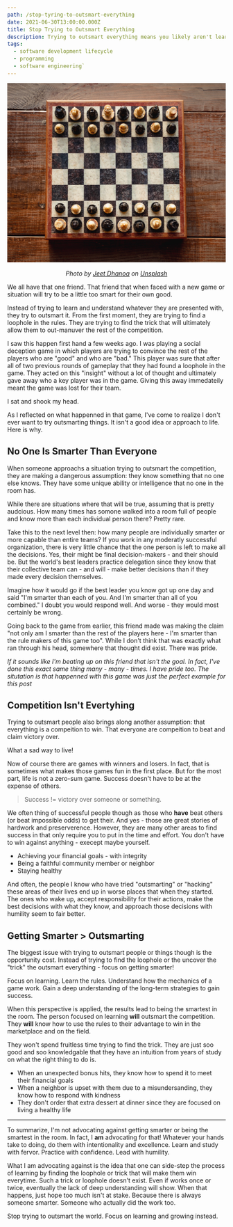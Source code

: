```yaml
---
path: /stop-tyring-to-outsmart-everything
date: 2021-06-30T13:00:00.000Z
title: Stop Trying to Outsmart Everything
description: Trying to outsmart everything means you likely aren't learning at all. Loopholes and tricks might give you a head start, but they won't sustain your race.
tags:
  - software development lifecycle
  - programming
  - software engineering`
---
```


![](../assets/jeet-dhanoa-BVM9Q6Qfy00-unsplash.jpg "chess board")

<center>

<i>

Photo by <a href="https://unsplash.com/@jeetdhanoa?utm_source=unsplash&utm_medium=referral&utm_content=creditCopyText">Jeet Dhanoa</a> on <a href="https://unsplash.com/s/photos/chess?utm_source=unsplash&utm_medium=referral&utm_content=creditCopyText">Unsplash</a>
  
</i>

</center>

We all have that one friend. That friend that when faced with a new game or situation will try to be a little too smart for their own good. 

Instead of trying to learn and understand whatever they are presented with, they try to outsmart it. From the first moment, they are trying to find a loophole in the rules. They are trying to find the trick that will ultimately allow them to out-manuver the rest of the competition.

I saw this happen first hand a few weeks ago. I was playing a social deception game in which players are trying to convince the rest of the players who are "good" and who are "bad." This player was sure that after all of two previous rounds of gameplay that they had found a loophole in the game. They acted on this "insight" without a lot of thought and ultimately gave away who a key player was in the game. Giving this away immedateily meant the game was lost for their team. 

I sat and shook my head. 

As I reflected on what happenned in that game, I've come to realize I don't ever want to try outsmarting things. It isn't a good idea or approach to life. Here is why.

## No One Is Smarter Than Everyone

When someone approachs a situation trying to outsmart the competition, they are making a dangerous assumption: they know something that no one else knows. They have some unique ability or intelligence that no one in the room has. 

While there are situations where that will be true, assuming that is pretty audcious. How many times has somone walked into a room full of people and know more than each individual person there? Pretty rare.

Take this to the next level then: how many people are individually smarter or more capable than entire teams? If you work in any moderatly successful organization, there is very little chance that the one person is left to make all the decisions. Yes, their might be final decision-makers - and their should be. But the world's best leaders practice delegation since they know that their collective team can - and will - make better decisions than if they made every decision themselves. 

Imagine how it would go if the best leader you know got up one day and said "I'm smarter than each of you. And I'm smarter than all of you combined." I doubt you would respond well. And worse - they would most certainly be wrong.

Going back to the game from earlier, this friend made was making the claim "not only am I smarter than the rest of the players here - I'm smarter than the rule makers of this game too". While I don't think that was exactly what ran through his head, somewhere that thought did exist. There was pride.

_If it sounds like I'm beating up on this friend that isn't the goal. In fact, I've done this exact same thing many - many - times. I have pride too. The situtation is that happenned with this game was just the perfect example for this post_

## Competition Isn't Evertyhing

Trying to outsmart people also brings along another assumption: that everything is a compeition to win. That everyone are compeition to beat and claim victory over. 

What a sad way to live!

Now of course there are games with winners and losers. In fact, that is sometimes what makes those games fun in the first place. But for the most part, life is not a zero-sum game. Success doesn't have to be at the expense of others.

> Success != victory over someone or something. 

We often thing of successful people though as those who **have** beat others (or beat impossible odds) to get their. And yes - those are great stories of hardwork and preserverence. However, they are many other areas to find success in that only require you to put in the time and effort. You don't have to win against anything - execept maybe yourself.

* Achieving your financial goals - with integrity
* Being a faithful community member or neighbor
* Staying healthy

And often, the people I know who have tried "outsmarting" or "hacking" these areas of their lives end up in worse places that when they started. The ones who wake up, accept responsibility for their actions, make the best decisions with what they know, and approach those decisions with humility seem to fair better. 

## Getting Smarter > Outsmarting

The biggest issue with trying to outsmart people or things though is the opportunity cost. Instead of trying to find the loophole or the uncover the "trick" the outsmart everything - focus on getting smarter!

Focus on learning. Learn the rules. Understand how the mechanics of a game work. Gain a deep understanding of the long-term strategies to gain success. 

When this perspective is applied, the results lead to being the smartest in the room. The person focused on learning **will** outsmart the competition. They **will** know how to use the rules to their advantage to win in the marketplace and on the field.

They won't spend fruitless time trying to find the trick. They are just soo good and soo knowledgable that they have an intuition from years of study on what the right thing to do is. 

* When an unexpected bonus hits, they know how to spend it to meet their financial goals
* When a neighbor is upset with them due to a misundersanding, they know how to respond with kindness
* They don't order that extra dessert at dinner since they are focused on living a healthy life

--- 

To summarize, I'm not advocating against getting smarter or being the smartest in the room. In fact, I **am** advocating for that! Whatever your hands take to doing, do them with intentionality and excellence. Learn and study with fervor. Practice with confidence. Lead with humility.

What I am advocating against is the idea that one can side-step the process of learning by finding the loophole or trick that will make them win everytime. Such a trick or loophole doesn't exist. Even if works once or twice, eventually the lack of deep understanding will show. When that happens, just hope too much isn't at stake. Because there is always someone smarter. Someone who actually did the work too.

Stop trying to outsmart the world. Focus on learning and growing instead.